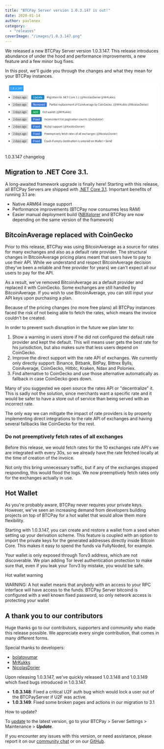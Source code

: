 ```yaml
---
title: "BTCPay Server version 1.0.3.147 is out!"
date: 2020-01-14
author: pavlenex
category:
  - "releases"
coverImage: "/images/1.0.3.147.png"
---
```


We released a new BTCPay Server version 1.0.3.147. This release introduces abundance of under the hood and performance improvements, a new feature and a few minor bug fixes.

In this post, we'll guide you through the changes and what they mean for your BTCPay instances.

![](/images/Screenshot-2020-01-14-at-18.41.53.png)

1.0.3.147 changelog

## Migration to .NET Core 3.1.

A long-awaited framework upgrade is finally here! Starting with this release, all BTCPay Servers are shipped with [.NET Core 3.1](https://dotnet.microsoft.com/download/dotnet-core/3.1). Important benefits of running 3.1 are:

- Native ARM64 image support
- Performance improvements (BTCPay now consumes less RAM)
- Easier manual deployment build ([NBXplorer](https://github.com/dgarage/NBXplorer) and BTCPay are now depending on the same version of the framework)

## BitcoinAverage replaced with CoinGecko

Prior to this release, BTCPay was using BitcoinAverage as a source for rates for many exchanges and also as a default rate provider. The structural changes in BitcoinAverage pricing plans meant that users have to pay to use their API. While we understand and respect BitcoinAverage decision (they've been a reliable and free provider for years) we can't expect all our users to pay for the API.

As a result, we've removed BitcoinAverage as a default provider and replaced it with CoinGecko. Some exchanges are still handled by BitcoinAverage. If you wish to use BitcoinAverage, you can still input your API keys upon purchasing a plan.

Because of the pricing changes (no more free plans) all BTCPay instances faced the risk of not being able to fetch the rates, which means the invoice couldn't be created.

In order to prevent such disruption in the future we plan later to:

1. Show a warning in users store if he did not configured the default rate provider and kept the default. This will means user gets the best rate for his jurisdiction, but also makes sure that less users depend on CoinGecko.
2. Improve the direct support with the rate API of exchanges. We currently only directly support: Binance, Bitbank, BitPay, Bittrex Bylls, CoinAverage, CoinGecko, Hitbtc, Kraken, Ndax and Poloniex.
3. Find alternative to CoinGecko and use those alternative automatically as fallback in case CoinGecko goes down.

Many of you suggested we open source the rates API or "decentralize" it. This is sadly not the solution, since merchants want a specific rate and it would be safer to have a store out of service than being served with an incorrect rate.

The only way we can mitigate the impact of rate providers is by properly implementing direct integrations to the rate API of exchanges and having several fallbacks like CoinGecko for the rest.

### Do not preemptively fetch rates of all exchanges

Before this release, we would fetch rates for the 10 exchanges rate API's we are integrated with every 30s, so we already have the rate fetched locally at the time of creation of the invoice.

Not only this bring unnecessary traffic, but if any of the exchanges stopped responding, this would flood the logs. We now preemptively fetch rates only for the exchanges actually in use.

## Hot Wallet

As you're probably aware, BTCPay never requires your private keys. However, we've seen an increasing demand from developers building projects on top of BTCPay for a hot wallet that would allow them more flexibility.

Starting with 1.0.3.147, you can create and restore a wallet from a seed when setting up your derivation scheme. This feature is coupled with an option to import the private keys for the generated addresses directly inside Bitcoin Core. This makes it easy to spend the funds via FullyNoded, for example.

Your wallet is only exposed through Torv3 address, which are not discoverable. We plan adding Tor level authentication protection to make sure that, even if you leak your Torv3 by mistake, you would be safe.

Hot wallet warning

WARNING: A hot wallet means that anybody with an access to your RPC interface will have access to the funds. BTCPay Server bitcoind is configured with a well known fixed password, so only network access is protecting your wallet

## A thank you to our contributors

Huge thanks go to our contributors, supporters and community who made this release possible. We appreciate every single contribution, that comes in many different forms.

Special thanks to developers:

- [bolatovumar](http://github.com/bolatovumar)
- [MrKukks](https://github.com/Kukks/)
- [NicolasDorier](https://github.com/NicolasDorier/)

Upon releasing 1.0.3.147, we've quickly released 1.0.3.148 and 1.0.3.149 which fixed bugs introduced in 1.0.3.147.

- **1.0.3.148**: Fixed a critical U2F auth bug which would lock a user out of the BTCPayServer if U2F was active.
- **1.0.3.149**: Fixed some broken pages and actions in our migration to 3.1

How to update?

To [update](https://docs.btcpayserver.org/faq-and-common-issues/faq-serversettings#how-to-update-btcpay-server) to the latest version, go to your BTCPay > Server Settings > Maintenance > _**Update**_.

If you encounter any issues with this version, or need assistance, please report it on our [community chat](https://chat.btcpayserver.org/) or on our [GitHub](https://github.com/btcpayserver/btcpayserver/issues).
